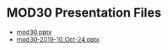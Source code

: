 <!--
This is a machine generated file, and should not be edited, as it will be overwritten with future updates.
-->

# MOD30 Presentation Files

- [mod30.pptx](http://cdn.tailwindtraders.com/assets/mod/mod30/mod30.pptx)
- [mod30-2019-10_Oct-24.pptx](http://cdn.tailwindtraders.com/assets/mod/mod30/mod30-2019-10_Oct-24.pptx)


